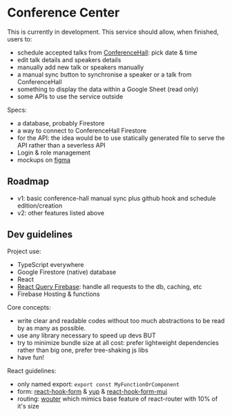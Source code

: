 # Conference Center

This is currently in development.
This service should allow, when finished, users to:

-   schedule accepted talks from [ConferenceHall](https://conference-hall.io/): pick date & time
-   edit talk details and speakers details
-   manually add new talk or speakers manually
-   a manual sync button to synchronise a speaker or a talk from ConferenceHall
-   something to display the data within a Google Sheet (read only)
-   some APIs to use the service outside

Specs:

-   a database, probably Firestore
-   a way to connect to ConferenceHall Firestore
-   for the API: the idea would be to use statically generated file to serve the API rather than a severless API
-   Login & role management
-   mockups on [figma](https://www.figma.com/proto/3zfbwvOAP5GPVkOjxeiOlF/ConferenceCenter?node-id=1%3A189&scaling=scale-down&page-id=0%3A1&starting-point-node-id=1%3A189)

## Roadmap

- v1: basic conference-hall manual sync plus github hook and schedule edition/creation
- v2: other features listed above

## Dev guidelines

Project use:

-   TypeScript everywhere
-   Google Firestore (native) database
-   React
-   [React Query Firebase](https://react-query-firebase.invertase.dev/): handle all requests to the db, caching, etc
-   Firebase Hosting & functions

Core concepts:

-   write clear and readable codes without too much abstractions to be read by as many as possible.
-   use any library necessary to speed up devs BUT
-   try to minimize bundle size at all cost: prefer lightweight dependencies rather than big one, prefer tree-shaking js libs
-   have fun!

React guidelines:

-   only named export: `export const MyFunctionOrComponent`
-   form: [react-hook-form](https://react-hook-form.com/) & [yup](https://github.com/jquense/yup) & [react-hook-form-mui](https://github.com/dohomi/react-hook-form-mui)
-   routing: [wouter](https://github.com/molefrog/wouter) which mimics base feature of react-router with 10% of it's size
